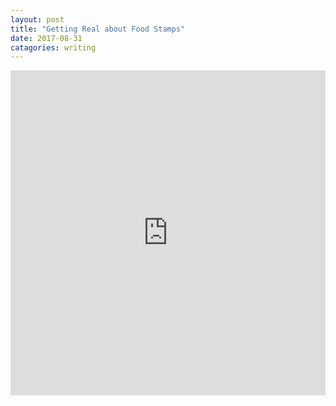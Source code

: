 ```yaml
---
layout: post
title: "Getting Real about Food Stamps"
date: 2017-08-31
catagories: writing
---
```

<iframe width="100%" height="520" frameborder="0" src="https://ebrowningsdpz.carto.com/builder/7f31f7e8-8e74-11e7-bd4e-0e9ed59b32fa/embed" allowfullscreen webkitallowfullscreen mozallowfullscreen oallowfullscreen msallowfullscreen></iframe>
